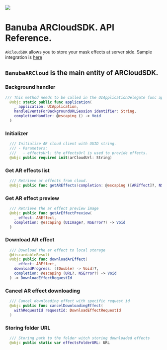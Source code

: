 [![](https://www.banuba.com/hubfs/Banuba_November2018/Images/Banuba%20SDK.png)](https://www.banuba.com/video-editor-sdk)

# Banuba ARCloudSDK. API Reference.

`ARCloudSDK` allows you to store your mask effects at server side. Sample integration is [here](https://app.gitbook.com/o/aA7b4CF3LLQIe3mrRHNn/s/k2cNUcDkN2oIE0fKtWIu/platforms/ios/api-samples/banuba-arcloudsdk-api-sample)

## `BanubaARCloud` is the main entity of ARCloudSDK.

### Background handler

```swift
/// This method needs to be called in the UIApplicationDelegate func application(_ application:, handleEventsForBackgroundURLSession identifier:, completionHandler: @escaping () -> Void)
  @objc static public func application(
    _ application: UIApplication,
    handleEventsForBackgroundURLSession identifier: String,
    completionHandler: @escaping () -> Void
  )
```

### Initializer

```swift
  /// Initialize AR cloud client with UUID string.
  /// - Parameters:
  ///   - effectsUrl: the effectsUrl is used to provide effects.
  @objc public required init(arCloudUrl: String)
```

### Get AR effects list

```swift
  /// Retrieve ar effects from cloud.
  @objc public func getAREffects(completion: @escaping ([AREffect]?, NSError?) -> Void)
```

### Get AR effect preview

```swift
  /// Retrieve the ar effect preview image
  @objc public func getArEffectPreview(
    _ effect: AREffect,
    completion: @escaping (UIImage?, NSError?) -> Void
  ) 
```

### Download AR effect

``` swift
  /// Download the ar effect to local storage
  @discardableResult
  @objc public func downloadArEffect(
    _ effect: AREffect,
    downloadProgress: ((Double) -> Void)?,
    completion: @escaping (URL?, NSError?) -> Void
  ) -> DownloadEffectRequestId
```

### Cancel AR effect downloading

```swift
  /// Cancel downloading effect with specific request id
  @objc public func cancelDownloadingEffect(
    withRequestId requestId: DownloadEffectRequestId
  )
```

### Storing folder URL

```swift
  /// Storing path to the folder witch storing downloaded effects
  @objc public static var effectsFolderURL: URL
```
